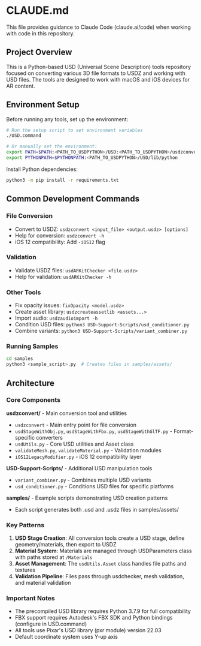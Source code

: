 # CLAUDE.md

This file provides guidance to Claude Code (claude.ai/code) when working with code in this repository.

## Project Overview

This is a Python-based USD (Universal Scene Description) tools repository focused on converting various 3D file formats to USDZ and working with USD files. The tools are designed to work with macOS and iOS devices for AR content.

## Environment Setup

Before running any tools, set up the environment:

```bash
# Run the setup script to set environment variables
./USD.command

# Or manually set the environment:
export PATH=$PATH:<PATH_TO_USDPYTHON>/USD:<PATH_TO_USDPYTHON>/usdzconvert
export PYTHONPATH=$PYTHONPATH:<PATH_TO_USDPYTHON>/USD/lib/python
```

Install Python dependencies:
```bash
python3 -m pip install -r requirements.txt
```

## Common Development Commands

### File Conversion
- Convert to USDZ: `usdzconvert <input_file> <output.usdz> [options]`
- Help for conversion: `usdzconvert -h`
- iOS 12 compatibility: Add `-iOS12` flag

### Validation
- Validate USDZ files: `usdARKitChecker <file.usdz>`
- Help for validation: `usdARKitChecker -h`

### Other Tools
- Fix opacity issues: `fixOpacity <model.usdz>`
- Create asset library: `usdzcreateassetlib <assets...>`
- Import audio: `usdzaudioimport -h`
- Condition USD files: `python3 USD-Support-Scripts/usd_conditioner.py`
- Combine variants: `python3 USD-Support-Scripts/variant_combiner.py`

### Running Samples
```bash
cd samples
python3 <sample_script>.py  # Creates files in samples/assets/
```

## Architecture

### Core Components

**usdzconvert/** - Main conversion tool and utilities
- `usdzconvert` - Main entry point for file conversion
- `usdStageWithObj.py`, `usdStageWithFbx.py`, `usdStageWithGlTF.py` - Format-specific converters
- `usdUtils.py` - Core USD utilities and Asset class
- `validateMesh.py`, `validateMaterial.py` - Validation modules
- `iOS12LegacyModifier.py` - iOS 12 compatibility layer

**USD-Support-Scripts/** - Additional USD manipulation tools
- `variant_combiner.py` - Combines multiple USD variants
- `usd_conditioner.py` - Conditions USD files for specific platforms

**samples/** - Example scripts demonstrating USD creation patterns
- Each script generates both .usd and .usdz files in samples/assets/

### Key Patterns

1. **USD Stage Creation**: All conversion tools create a USD stage, define geometry/materials, then export to USDZ
2. **Material System**: Materials are managed through USDParameters class with paths stored at `/Materials`
3. **Asset Management**: The `usdUtils.Asset` class handles file paths and textures
4. **Validation Pipeline**: Files pass through usdchecker, mesh validation, and material validation

### Important Notes

- The precompiled USD library requires Python 3.7.9 for full compatibility
- FBX support requires Autodesk's FBX SDK and Python bindings (configure in USD.command)
- All tools use Pixar's USD library (pxr module) version 22.03
- Default coordinate system uses Y-up axis